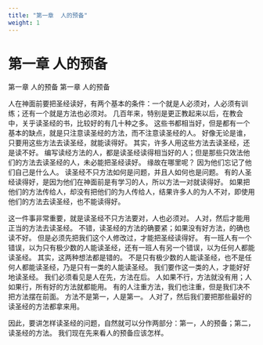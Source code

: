 ```yaml
---
title: "第一章  人的预备"
weight: 1
---
```


# 第一章 人的预备

第一章  人的预备
第一章  人的预备

人在神面前要把圣经读好，有两个基本的条件：一个就是人必须对，人必须有训练；还有一个就是方法也必须对。
几百年来，特别是更正教起来以后，在教会中，关乎读圣经的书，比较好的有几十种之多。
这些书都相当好，但是都有一个基本的缺点，就是只注意读圣经的方法，而不注意读圣经的人。
好像无论是谁，只要用这些方法去读圣经，就能读得好。
其实，许多人用这些方法去读圣经，还是读不好。
编写读经方法的人，都是读圣经读得相当好的人；但是那些只效法他们的方法去读圣经的人，未必能把圣经读好。
缘故在哪里呢？
因为他们忘记了他们自己是什么人。
读圣经不只方法如何是问题，并且人如何也是问题。
有的人圣经读得好，是因为他们在神面前是有学习的人，所以方法一对就读得好。
如果把他们的方法传给人，却没有把他们的为人传给人，结果许多人的为人不对，即使用他们的方法去读圣经，也不能读得好。

这一件事非常重要，就是读圣经不只方法要对，人也必须对。
人对，然后才能用正当的方法去读圣经。
不错，读圣经的方法的确要紧；如果没有好方法，的确也读不好。
但是必须先把我们这个人修改过，才能把圣经读得好。
有一班人有一个错误，以为只有极少数的人能读圣经，还有一班人有另一个错误，以为任何人都能读圣经。
其实，这两种想法都是错的。
不是只有极少数的人能读圣经，也不是任何人都能读圣经，乃是只有一类的人能读圣经。
我们要作这一类的人，才能好好地读圣经。
我们必须看见是人在先，方法在后。
人如果不行，方法就没有用；人如果行，所有好的方法就都能用。
有的人注重方法，我们也注重，但是我们决不把方法摆在前面。
方法不是第一，人是第一。
人对了，然后我们要把那些最好的读圣经的方法都拿来用。

因此，要讲怎样读圣经的问题，自然就可以分作两部分：第一，人的预备；第二，读圣经的方法。
我们现在先来看人的预备应该怎样。
